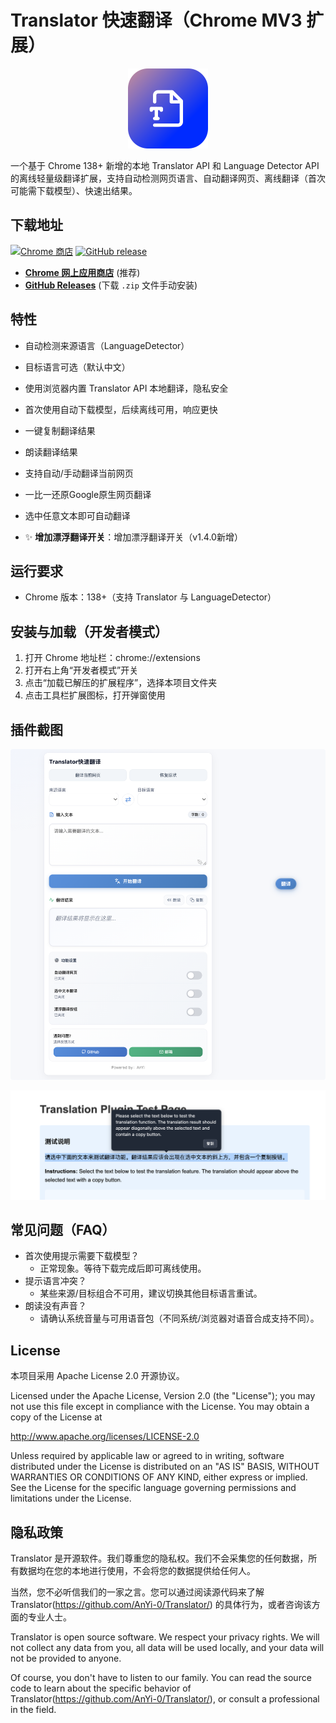# Translator 快速翻译（Chrome MV3 扩展）

<p align="center">
  <img src="icon.png" alt="Translator Extension Icon" width="128" />
</p>


一个基于 Chrome 138+ 新增的本地 Translator API 和 Language Detector API 的离线轻量级翻译扩展，支持自动检测网页语言、自动翻译网页、离线翻译（首次可能需下载模型）、快速出结果。

## 下载地址

[![Chrome 商店](https://img.shields.io/chrome-web-store/v/hlckjpmehcjcldpaamdcegocapmelegc?style=for-the-badge&logo=googlechrome&logoColor=white&label=Chrome%20商店&color=4285F4)](https://chromewebstore.google.com/detail/hlckjpmehcjcldpaamdcegocapmelegc)
[![GitHub release](https://img.shields.io/github/v/release/AnYi-0/Translator?style=for-the-badge&logo=github&label=GitHub%20Release)](https://github.com/AnYi-0/Translator/releases/latest)

- **[Chrome 网上应用商店](https://chromewebstore.google.com/detail/hlckjpmehcjcldpaamdcegocapmelegc)** (推荐)
- **[GitHub Releases](https://github.com/AnYi-0/Translator/releases/)** (下载 `.zip` 文件手动安装)


## 特性
- 自动检测来源语言（LanguageDetector）
- 目标语言可选（默认中文）
- 使用浏览器内置 Translator API 本地翻译，隐私安全
- 首次使用自动下载模型，后续离线可用，响应更快
- 一键复制翻译结果
- 朗读翻译结果
- 支持自动/手动翻译当前网页
- 一比一还原Google原生网页翻译
- 选中任意文本即可自动翻译

- ✨ **增加漂浮翻译开关**：增加漂浮翻译开关（v1.4.0新增）

## 运行要求
- Chrome 版本：138+（支持 Translator 与 LanguageDetector）

## 安装与加载（开发者模式）
1. 打开 Chrome 地址栏：chrome://extensions
2. 打开右上角“开发者模式”开关
3. 点击“加载已解压的扩展程序”，选择本项目文件夹
4. 点击工具栏扩展图标，打开弹窗使用

## 插件截图

![插件截图](/image/translator.png)

![插件截图](/image/select.png)

## 常见问题（FAQ）
- 首次使用提示需要下载模型？
  - 正常现象。等待下载完成后即可离线使用。
- 提示语言冲突？
  - 某些来源/目标组合不可用，建议切换其他目标语言重试。
- 朗读没有声音？
  - 请确认系统音量与可用语音包（不同系统/浏览器对语音合成支持不同）。

## License
本项目采用 Apache License 2.0 开源协议。

Licensed under the Apache License, Version 2.0 (the "License"); you may not use this file except in compliance with the License. You may obtain a copy of the License at

http://www.apache.org/licenses/LICENSE-2.0

Unless required by applicable law or agreed to in writing, software distributed under the License is distributed on an "AS IS" BASIS, WITHOUT WARRANTIES OR CONDITIONS OF ANY KIND, either express or implied. See the License for the specific language governing permissions and limitations under the License.

## 隐私政策

Translator 是开源软件。我们尊重您的隐私权。我们不会采集您的任何数据，所有数据均在您的本地进行使用，不会将您的数据提供给任何人。

当然，您不必听信我们的一家之言。您可以通过阅读源代码来了解 Translator(https://github.com/AnYi-0/Translator/) 的具体行为，或者咨询该方面的专业人士。

Translator is open source software. We respect your privacy rights. We will not collect any data from you, all data will be used locally, and your data will not be provided to anyone.

Of course, you don't have to listen to our family. You can read the source code to learn about the specific behavior of Translator(https://github.com/AnYi-0/Translator/), or consult a professional in the field.